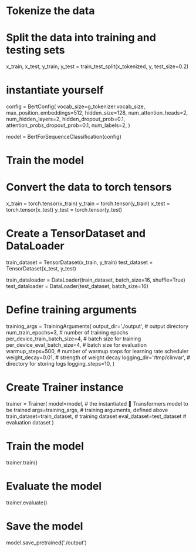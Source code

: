 # Tokenize the data


# Split the data into training and testing sets
x_train, x_test, y_train, y_test = train_test_split(x_tokenized, y, test_size=0.2)

#  instantiate yourself
config = BertConfig(
    vocab_size=g_tokenizer.vocab_size,
    max_position_embeddings=512,
    hidden_size=128,
    num_attention_heads=2,
    num_hidden_layers=2,
    hidden_dropout_prob=0.1,
    attention_probs_dropout_prob=0.1,
    num_labels=2,
)

model = BertForSequenceClassification(config)

# Train the model
# Convert the data to torch tensors
x_train = torch.tensor(x_train)
y_train = torch.tensor(y_train)
x_test = torch.tensor(x_test)
y_test = torch.tensor(y_test)

# Create a TensorDataset and DataLoader
train_dataset = TensorDataset(x_train, y_train)
test_dataset = TensorDataset(x_test, y_test)

train_dataloader = DataLoader(train_dataset, batch_size=16, shuffle=True)
test_dataloader = DataLoader(test_dataset, batch_size=16)

# Define training arguments
training_args = TrainingArguments(
    output_dir='./output',          # output directory
    num_train_epochs=3,              # number of training epochs
    per_device_train_batch_size=4,  # batch size for training
    per_device_eval_batch_size=4,   # batch size for evaluation
    warmup_steps=500,                # number of warmup steps for learning rate scheduler
    weight_decay=0.01,               # strength of weight decay
    logging_dir='/tmp/clinvar',            # directory for storing logs
    logging_steps=10,
)

# Create Trainer instance
trainer = Trainer(
    model=model,                         # the instantiated 🤗 Transformers model to be trained
    args=training_args,                  # training arguments, defined above
    train_dataset=train_dataset,         # training dataset
    eval_dataset=test_dataset            # evaluation dataset
)

# Train the model
trainer.train()

# Evaluate the model
trainer.evaluate()
# Save the model
model.save_pretrained('./output')